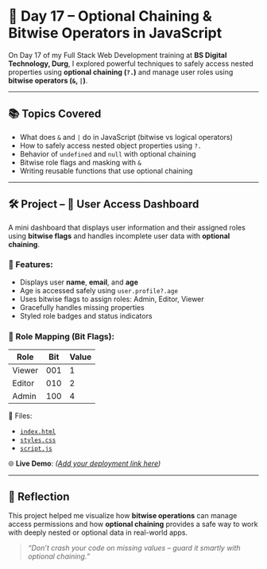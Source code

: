 # 🔐 Day 17 – Optional Chaining & Bitwise Operators in JavaScript

On Day 17 of my Full Stack Web Development training at **BS Digital Technology, Durg**, I explored powerful techniques to safely access nested properties using **optional chaining (`?.`)** and manage user roles using **bitwise operators (`&`, `|`)**.

---

## 📚 Topics Covered

- What does `&` and `|` do in JavaScript (bitwise vs logical operators)
- How to safely access nested object properties using `?.`
- Behavior of `undefined` and `null` with optional chaining
- Bitwise role flags and masking with `&`
- Writing reusable functions that use optional chaining

---

## 🛠️ Project – 👥 User Access Dashboard

A mini dashboard that displays user information and their assigned roles using **bitwise flags** and handles incomplete user data with **optional chaining**.

### 🧩 Features:

- Displays user **name**, **email**, and **age**
- Age is accessed safely using `user.profile?.age`
- Uses bitwise flags to assign roles: Admin, Editor, Viewer
- Gracefully handles missing properties
- Styled role badges and status indicators

### 🧮 Role Mapping (Bit Flags):

| Role   | Bit | Value |
|--------|-----|-------|
| Viewer | 001 | 1     |
| Editor | 010 | 2     |
| Admin  | 100 | 4     |

📂 Files:  
- [`index.html`](./user-access-dashboard/index.html)  
- [`styles.css`](./user-access-dashboard/styles.css)  
- [`script.js`](./user-access-dashboard/script.js)

🌐 **Live Demo**: _([Add your deployment link here](https://1431.onecompiler.app/))_

---

## 💬 Reflection

This project helped me visualize how **bitwise operations** can manage access permissions and how **optional chaining** provides a safe way to work with deeply nested or optional data in real-world apps.

> _“Don’t crash your code on missing values – guard it smartly with optional chaining.”_

